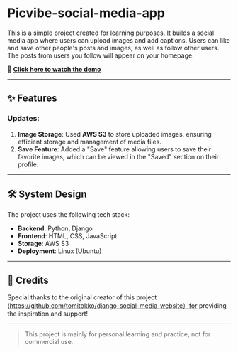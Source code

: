 # Picvibe-social-media-app

This is a simple project created for learning purposes. It builds a social media app where users can upload images and add captions. Users can like and save other people's posts and images, as well as follow other users. The posts from users you follow will appear on your homepage.

🎥 **[Click here to watch the demo](https://www.youtube.com/watch?v=xSUm6iMtREA)**

---

## ✨ Features

### Updates:
1. **Image Storage**: Used **AWS S3** to store uploaded images, ensuring efficient storage and management of media files.
2. **Save Feature**: Added a "Save" feature allowing users to save their favorite images, which can be viewed in the "Saved" section on their profile.

---

## 🛠 System Design

The project uses the following tech stack:
- **Backend**: Python, Django
- **Frontend**: HTML, CSS, JavaScript
- **Storage**: AWS S3
- **Deployment**: Linux (Ubuntu)

---

## 🎉 Credits

Special thanks to the original creator of this project (https://github.com/tomitokko/django-social-media-website）for providing the inspiration and support!

---

> This project is mainly for personal learning and practice, not for commercial use.
